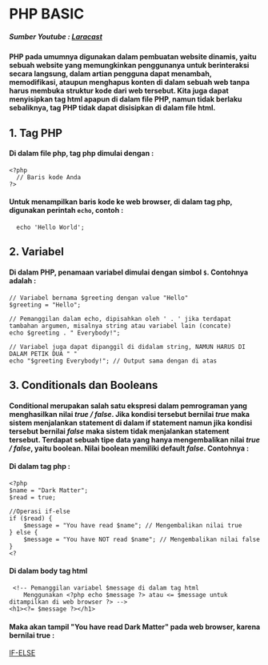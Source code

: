# PHP BASIC
##### Sumber Youtube : [Laracast](https://www.youtube.com/playlist?list=PL3VM-unCzF8ipG50KDjnzhugceoSG3RTC)
#### PHP pada umumnya digunakan dalam pembuatan website dinamis, yaitu sebuah website yang memungkinkan penggunanya untuk berinteraksi secara langsung, dalam artian pengguna dapat menambah, memodifikasi, ataupun menghapus konten di dalam sebuah web tanpa harus membuka struktur kode dari web tersebut. Kita juga dapat menyisipkan tag html apapun di dalam file PHP, namun tidak berlaku sebaliknya, tag PHP tidak dapat disisipkan di dalam file html.
## 1. Tag PHP
#### Di dalam file php, tag php dimulai dengan :
```
<?php
  // Baris kode Anda
?>
```
#### Untuk menampilkan baris kode ke web browser, di dalam tag php, digunakan perintah ``` echo ```, contoh :
```
  echo 'Hello World';
```
## 2. Variabel
#### Di dalam PHP, penamaan variabel dimulai dengan simbol ```$```. Contohnya adalah :
```
// Variabel bernama $greeting dengan value "Hello"
$greeting = "Hello";

// Pemanggilan dalam echo, dipisahkan oleh ' . ' jika terdapat tambahan argumen, misalnya string atau variabel lain (concate)
echo $greeting . " Everybody!";

// Variabel juga dapat dipanggil di didalam string, NAMUN HARUS DI DALAM PETIK DUA " "
echo "$greeting Everybody!"; // Output sama dengan di atas
```
## 3. Conditionals dan Booleans
#### Conditional merupakan salah satu ekspresi dalam pemrograman yang menghasilkan nilai *true / false*. Jika kondisi tersebut bernilai *true* maka sistem menjalankan statement di dalam if statement namun jika kondisi tersebut bernilai *false* maka sistem tidak menjalankan statement tersebut. Terdapat sebuah tipe data yang hanya mengembalikan nilai *true / false*, yaitu boolean. Nilai boolean memiliki default *false*. Contohnya :
#### Di dalam tag php :
```
<?php
$name = "Dark Matter";
$read = true;

//Operasi if-else
if ($read) {
    $message = "You have read $name"; // Mengembalikan nilai true
} else {
    $message = "You have NOT read $name"; // Mengembalikan nilai false
}
<?
```
#### Di dalam body tag html
```
 <!-- Pemanggilan variabel $message di dalam tag html
    Menggunakan <?php echo $message ?> atau <= $message untuk ditampilkan di web browser ?> -->
<h1><?= $message ?></h1>
```
#### Maka akan tampil "You have read Dark Matter" pada web browser, karena bernilai true :
[IF-ELSE](/blob/if-else.png)
